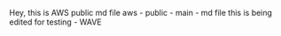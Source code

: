 Hey, this is AWS public md file
aws - public - main - md file
this is being edited for testing - WAVE
